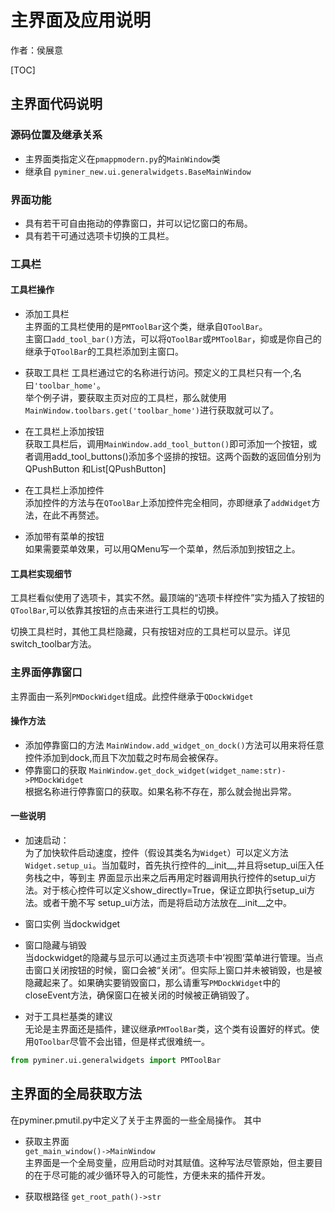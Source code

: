 # 主界面及应用说明
作者：侯展意

[TOC]
## 主界面代码说明

### 源码位置及继承关系
- 主界面类指定义在```pmappmodern.py```的```MainWindow```类
- 继承自 ```pyminer_new.ui.generalwidgets.BaseMainWindow```   
### 界面功能
- 具有若干可自由拖动的停靠窗口，并可以记忆窗口的布局。
- 具有若干可通过选项卡切换的工具栏。
### 工具栏
#### 工具栏操作
- 添加工具栏  
主界面的工具栏使用的是```PMToolBar```这个类，继承自```QToolBar```。  
主窗口```add_tool_bar()```方法，可以将```QToolBar```或```PMToolBar```，抑或是你自己的继承于```QToolBar```的工具栏添加到主窗口。

- 获取工具栏 
工具栏通过它的名称进行访问。预定义的工具栏只有一个,名曰```'toolbar_home'```。  
举个例子讲，要获取主页对应的工具栏，那么就使用 ```MainWindow.toolbars.get('toolbar_home')```进行获取就可以了。

- 在工具栏上添加按钮  
获取工具栏后，调用```MainWindow.add_tool_button()```即可添加一个按钮，或者调用add_tool_buttons()添加多个竖排的按钮。这两个函数的返回值分别为QPushButton
和List[QPushButton]

- 在工具栏上添加控件  
添加控件的方法与在```QToolBar```上添加控件完全相同，亦即继承了```addWidget```方法，在此不再赘述。

- 添加带有菜单的按钮  
如果需要菜单效果，可以用QMenu写一个菜单，然后添加到按钮之上。

#### 工具栏实现细节
工具栏看似使用了选项卡，其实不然。最顶端的“选项卡样控件”实为插入了按钮的```QToolBar```,可以依靠其按钮的点击来进行工具栏的切换。   

切换工具栏时，其他工具栏隐藏，只有按钮对应的工具栏可以显示。详见switch_toolbar方法。  

### 主界面停靠窗口
主界面由一系列```PMDockWidget```组成。此控件继承于```QDockWidget```
#### 操作方法
- 添加停靠窗口的方法
```MainWindow.add_widget_on_dock()```方法可以用来将任意控件添加到dock,而且下次加载之时布局会被保存。
- 停靠窗口的获取
```MainWindow.get_dock_widget(widget_name:str)->PMDockWidget```  
根据名称进行停靠窗口的获取。如果名称不存在，那么就会抛出异常。
#### 一些说明
- 加速启动：  
为了加快软件启动速度，控件（假设其类名为```Widget```）可以定义方法```Widget.setup_ui```。当加载时，首先执行控件的__init__,并且将setup_ui压入任务栈之中，等到主
界面显示出来之后再用定时器调用执行控件的setup_ui方法。对于核心控件可以定义show_directly=True，保证立即执行setup_ui方法。或者干脆不写
setup_ui方法，而是将启动方法放在__init__之中。

- 窗口实例
当dockwidget

- 窗口隐藏与销毁  
当dockwidget的隐藏与显示可以通过主页选项卡中’视图‘菜单进行管理。当点击窗口关闭按钮的时候，窗口会被“关闭”。但实际上窗口并未被销毁，也是被
隐藏起来了。如果确实要销毁窗口，那么请重写```PMDockWidget```中的closeEvent方法，确保窗口在被关闭的时候被正确销毁了。

- 对于工具栏基类的建议  
无论是主界面还是插件，建议继承`PMToolBar`类，这个类有设置好的样式。使用`QToolbar`尽管不会出错，但是样式很难统一。
```python
from pyminer.ui.generalwidgets import PMToolBar
```

## 主界面的全局获取方法
在pyminer.pmutil.py中定义了关于主界面的一些全局操作。
其中

- 获取主界面  
`get_main_window()->MainWindow`  
主界面是一个全局变量，应用启动时对其赋值。这种写法尽管原始，但主要目的在于尽可能的减少循环导入的可能性，方便未来的插件开发。

- 获取根路径
`get_root_path()->str`